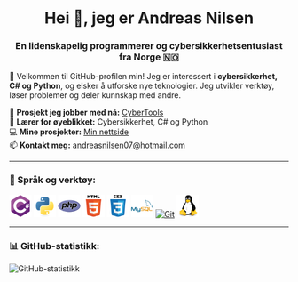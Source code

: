 <h1 align="center">Hei 👋, jeg er Andreas Nilsen</h1>
<h3 align="center">En lidenskapelig programmerer og cybersikkerhetsentusiast fra Norge 🇳🇴</h3>

🌟 Velkommen til GitHub-profilen min! Jeg er interessert i **cybersikkerhet, C# og Python**, og elsker å utforske nye teknologier. Jeg utvikler verktøy, løser problemer og deler kunnskap med andre.  

🔭 **Prosjekt jeg jobber med nå:** [CyberTools](https://github.com/CyberNilsen/CyberTools)  
🌱 **Lærer for øyeblikket:** Cybersikkerhet, C# og Python  
💻 **Mine prosjekter:** [Min nettside](https://cybernilsen.github.io/Andreas-Nettside/)  
📫 **Kontakt meg:** andreasnilsen07@hotmail.com  

---

### **🔧 Språk og verktøy:**  
<p align="left">
  <a href="https://www.w3schools.com/cs/" target="_blank"><img src="https://raw.githubusercontent.com/devicons/devicon/master/icons/csharp/csharp-original.svg" alt="C#" width="40" height="40"/></a>
  <a href="https://www.python.org" target="_blank"><img src="https://raw.githubusercontent.com/devicons/devicon/master/icons/python/python-original.svg" alt="Python" width="40" height="40"/></a>
  <a href="https://www.php.net" target="_blank"><img src="https://raw.githubusercontent.com/devicons/devicon/master/icons/php/php-original.svg" alt="PHP" width="40" height="40"/></a>
  <a href="https://www.w3.org/html/" target="_blank"><img src="https://raw.githubusercontent.com/devicons/devicon/master/icons/html5/html5-original-wordmark.svg" alt="HTML5" width="40" height="40"/></a>
  <a href="https://www.w3schools.com/css/" target="_blank"><img src="https://raw.githubusercontent.com/devicons/devicon/master/icons/css3/css3-original-wordmark.svg" alt="CSS3" width="40" height="40"/></a>
  <a href="https://www.mysql.com/" target="_blank"><img src="https://raw.githubusercontent.com/devicons/devicon/master/icons/mysql/mysql-original-wordmark.svg" alt="MySQL" width="40" height="40"/></a>
  <a href="https://git-scm.com/" target="_blank"><img src="https://www.vectorlogo.zone/logos/git-scm/git-scm-icon.svg" alt="Git" width="40" height="40"/></a>
  <a href="https://www.linux.org/" target="_blank"><img src="https://raw.githubusercontent.com/devicons/devicon/master/icons/linux/linux-original.svg" alt="Linux" width="40" height="40"/></a>
</p>

---

### **📊 GitHub-statistikk:**  
<p align="left">
  <img src="https://github-readme-stats.vercel.app/api?username=CyberNilsen&show_icons=true&theme=dark" alt="GitHub-statistikk"/>
</p>
